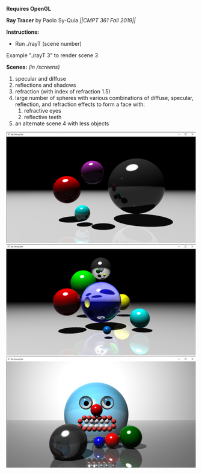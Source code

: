 **Requires OpenGL**

__Ray Tracer__ by Paolo Sy-Quia
_||CMPT 361 Fall 2019||_

__Instructions:__
* Run ./rayT (scene number)

Example "./rayT 3" to render scene 3

__Scenes:__ _(in /screens)_
1. specular and diffuse
2. reflections and shadows
3. refraction (with index of refraction 1.5)
4. large number of spheres with various combinations of diffuse, specular, reflection, and refraction effects to form a face with:
   1. refractive eyes
   1. reflective teeth
5. an alternate scene 4 with less objects

![GitHub Logo](screens/S2.jpg)
![GitHub Logo](screens/S4b.jpg)
![GitHub Logo](screens/S4.jpg)
